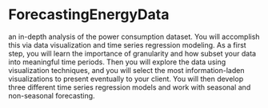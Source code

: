 # ForecastingEnergyData
an in-depth analysis of the power consumption dataset. You will accomplish this via data visualization and time series regression modeling. As a first step, you will learn the importance of granularity and how subset your data into meaningful time periods. Then you will explore the data using visualization techniques, and you will select the most information-laden visualizations to present eventually to your client. You will then develop three different time series regression models and work with seasonal and non-seasonal forecasting.
